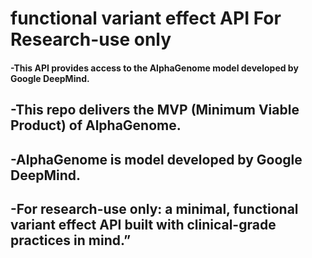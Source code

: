 # functional variant effect API For Research-use only
#### -This API provides access to the AlphaGenome model developed by Google DeepMind.
## -This repo delivers the MVP (Minimum Viable Product) of AlphaGenome.
## -AlphaGenome is model developed by Google DeepMind.
## -For research-use only: a minimal, functional variant effect API built with clinical-grade practices in mind.”

